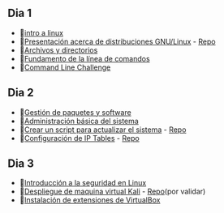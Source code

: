 ## Dia 1

- 📗[intro a linux](./intro-linux.es.md)
- 🧪[Presentación acerca de distribuciones GNU/Linux](./labs/presentacion-distros.es.md) - [Repo](https://github.com/4GeeksAcademy/getting-to-know-linux-distros)
- 📗[Archivos y directorios](./files-directories.es.md)
- 📗[Fundamento de la línea de comandos](./command-line-fundamentals.es.md)
- 🧪[Command Line Challenge](https://github.com/breatheco-de/exercise-terminal-challenge)

## Dia 2

- 📗[Gestión de paquetes y software](./software-package-management.es.md)
- 📗[Administración básica del sistema](./basic-system-administration.es.md)
- 🧪[Crear un script para actualizar el sistema](./labs/script-actualizacion.es.md) - [Repo](https://github.com/4GeeksAcademy/update-script-cron-task-debian)
- 🧪[Configuración de IP Tables](./labs/ip-tables.es.md) - [Repo](https://github.com/4GeeksAcademy/iptables-blocking-practice)

## Dia 3

- 📗[Introducción a la seguridad en Linux](./intro-linux-security.es.md)
- 🧪[Despliegue de maquina virtual Kali](./setting-virtualization-enviroment.es.md) - [Repo](https://github.com/4GeeksAcademy/installing-kali-linux-on-virtual-machine)(por validar)
- 🧪[Instalación de extensiones de VirtualBox](./labs/instalation-virtualbox-guest-additions.md)
